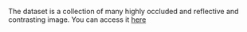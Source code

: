The dataset is a collection of many highly occluded and reflective and contrasting image. You  can access it [here](https://drive.google.com/file/d/1PymqSO6JzRUrR2CCHDUlJmfGjcitWeJd/view?usp=sharing)
